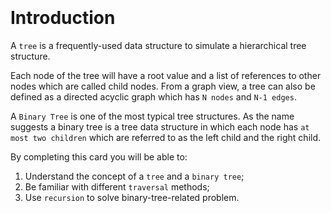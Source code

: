 <div class="background" style="background-image: url('https://assets.leetcode.com/explore/cards/data-structure-tree/banner_background'); background-size: 100% 100%; background-position: center center; background-repeat: no-repeat;">
  <div style="padding-top: 40px; height: 300px; background-image: url('https://assets.leetcode.com/explore/cards/data-structure-tree/banner'); background-size: auto 100%; background-position: right center; background-repeat: no-repeat;">
  </div>
</div>

<div>

# Introduction
A `tree` is a frequently-used data structure to simulate a hierarchical tree structure.

Each node of the tree will have a root value and a list of references to other nodes which are called child nodes. From a graph view, a tree can also be defined as a directed acyclic graph which has `N nodes` and `N-1 edges`.

A `Binary Tree` is one of the most typical tree structures. As the name suggests a binary tree is a tree data structure in which each node has `at most two children` which are referred to as the left child and the right child.

By completing this card you will be able to:
1. Understand the concept of a `tree` and a `binary tree`;
2. Be familiar with different `traversal` methods;
3. Use `recursion` to solve binary-tree-related problem.
</div>